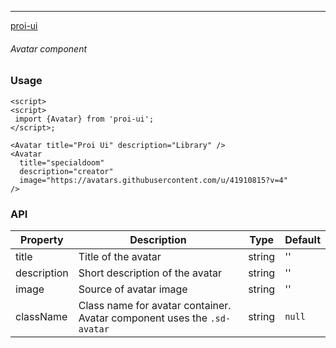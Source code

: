 ---

[proi-ui](https://github.com/specialdoom/proi-ui)

###### Avatar component

### Usage

```sveltehtml
<script>
<script>
 import {Avatar} from 'proi-ui';
</script>;

<Avatar title="Proi Ui" description="Library" />
<Avatar
  title="specialdoom"
  description="creator"
  image="https://avatars.githubusercontent.com/u/41910815?v=4"
/>
```

### API

| Property    | Description                                                           | Type   | Default |
| ----------- | --------------------------------------------------------------------- | ------ | ------- |
| title       | Title of the avatar                                                   | string | ''      |
| description | Short description of the avatar                                       | string | ''      |
| image       | Source of avatar image                                                | string | ''      |
| className   | Class name for avatar container. Avatar component uses the `.sd-avatar` | string | `null`  |

